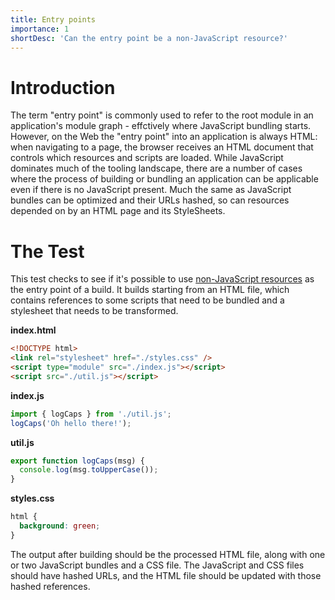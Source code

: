 ```yaml
---
title: Entry points
importance: 1
shortDesc: 'Can the entry point be a non-JavaScript resource?'
---
```


# Introduction

The term "entry point" is commonly used to refer to the root module in an application's module graph - effctively where JavaScript bundling starts. However, on the Web the "entry point" into an application is always HTML: when navigating to a page, the browser receives an HTML document that controls which resources and scripts are loaded. While JavaScript dominates much of the tooling landscape, there are a number of cases where the process of building or bundling an application can be applicable even if there is no JavaScript present. Much the same as JavaScript bundles can be optimized and their URLs hashed, so can resources depended on by an HTML page and its StyleSheets.

# The Test

This test checks to see if it's possible to use [non-JavaScript resources](/non-js-resources) as the entry point of a build. It builds starting from an HTML file, which contains references to some scripts that need to be bundled and a stylesheet that needs to be transformed.

**index.html**

```html
<!DOCTYPE html>
<link rel="stylesheet" href="./styles.css" />
<script type="module" src="./index.js"></script>
<script src="./util.js"></script>
```

**index.js**

```js
import { logCaps } from './util.js';
logCaps('Oh hello there!');
```

**util.js**

```js
export function logCaps(msg) {
  console.log(msg.toUpperCase());
}
```

**styles.css**

```css
html {
  background: green;
}
```

The output after building should be the processed HTML file, along with one or two JavaScript bundles and a CSS file. The JavaScript and CSS files should have hashed URLs, and the HTML file should be updated with those hashed references.

